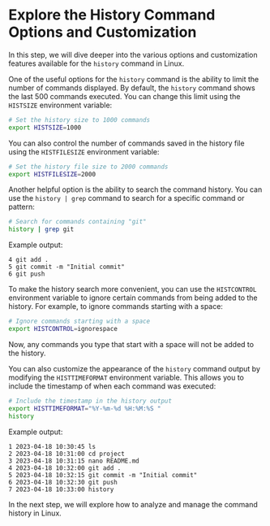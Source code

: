 # Explore the History Command Options and Customization

In this step, we will dive deeper into the various options and customization features available for the `history` command in Linux.

One of the useful options for the `history` command is the ability to limit the number of commands displayed. By default, the `history` command shows the last 500 commands executed. You can change this limit using the `HISTSIZE` environment variable:

```bash
# Set the history size to 1000 commands
export HISTSIZE=1000
```

You can also control the number of commands saved in the history file using the `HISTFILESIZE` environment variable:

```bash
# Set the history file size to 2000 commands
export HISTFILESIZE=2000
```

Another helpful option is the ability to search the command history. You can use the `history | grep` command to search for a specific command or pattern:

```bash
# Search for commands containing "git"
history | grep git
```

Example output:

```
4 git add .
5 git commit -m "Initial commit"
6 git push
```

To make the history search more convenient, you can use the `HISTCONTROL` environment variable to ignore certain commands from being added to the history. For example, to ignore commands starting with a space:

```bash
# Ignore commands starting with a space
export HISTCONTROL=ignorespace
```

Now, any commands you type that start with a space will not be added to the history.

You can also customize the appearance of the `history` command output by modifying the `HISTTIMEFORMAT` environment variable. This allows you to include the timestamp of when each command was executed:

```bash
# Include the timestamp in the history output
export HISTTIMEFORMAT="%Y-%m-%d %H:%M:%S "
history
```

Example output:

```
1 2023-04-18 10:30:45 ls
2 2023-04-18 10:31:00 cd project
3 2023-04-18 10:31:15 nano README.md
4 2023-04-18 10:32:00 git add .
5 2023-04-18 10:32:15 git commit -m "Initial commit"
6 2023-04-18 10:32:30 git push
7 2023-04-18 10:33:00 history
```

In the next step, we will explore how to analyze and manage the command history in Linux.
